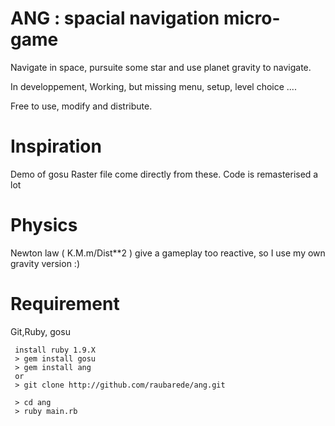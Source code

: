 ANG : spacial navigation micro-game
==================================

Navigate in space, pursuite some star and use planet gravity to
navigate.

In developpement,
Working, but missing menu, setup, level choice ....


Free to use, modify and distribute.

Inspiration
===========

Demo of gosu
Raster file come directly from these.
Code is remasterised a lot

Physics
=======
Newton law ( K.M.m/Dist**2 ) give a gameplay too reactive, so I use my own gravity version :)

Requirement
===========

Git,Ruby, gosu

```
 install ruby 1.9.X
 > gem install gosu
 > gem install ang
 or
 > git clone http://github.com/raubarede/ang.git

 > cd ang
 > ruby main.rb
```